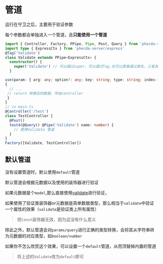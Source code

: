# 管道

运行在守卫之后，主要用于验证参数

每个参数都会单独进入一个管道，且**只能使用一个管道**

```ts
import { Controller, Factory, PPipe, Pipe, Post, Query } from 'phecda-server'
import type { ExpressCtx } from 'phecda-server/express'
@Tag('Validate')
class Validate extends PPipe<ExpressCtx> {
  constructor() {
    super('Validate') // 可以通过super，可以通过Tag,也可以直接通过类名，三者其一就行
  }

use(param: { arg: any; option?: any; key: string; type: string; index: number; reflect: any }, ctx: Ctx): any
{      
  // ...  
 // return 转换后的数据，传给controller 
 }
}
// in main.ts
@Controller('/test')
class TestController {
  @Post()
  test4(@Query() @Pipe('Validate') name: number) {
    // 使用Validate 管道
  }
}
Factory([Validate, TestController])
```

## 默认管道
没有设置管道时，默认使用`default`管道

默认管道会根据元数据以及使用的装饰器进行验证

如果元数据是个`model`,那么直接使用[validate](../../core/validate.md)进行验证，

如果使用了验证类装饰器or元数据是简单数据类型，那么相当于`validate`中验证一个属性的效果（`validate`是验证类上所有属性）

> 但`Const`装饰器无效，因为这没有什么意义

除此之外，默认管道会对`params/query`进行正确的类型转换，会将其从字符串转为元数据的对应类型，如`boolean/number`

如果你不怎么欣赏这个效果，可以设置一个`default`管道，从而顶替掉内置的管道


> 将上述的`Validate`改为`default`即可